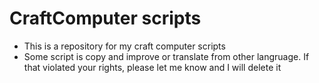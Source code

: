 
# CraftComputer scripts

- This is a repository for my craft computer scripts
- Some script is copy and improve or translate from other langruage. If that violated your rights, please let me know and I will delete it
